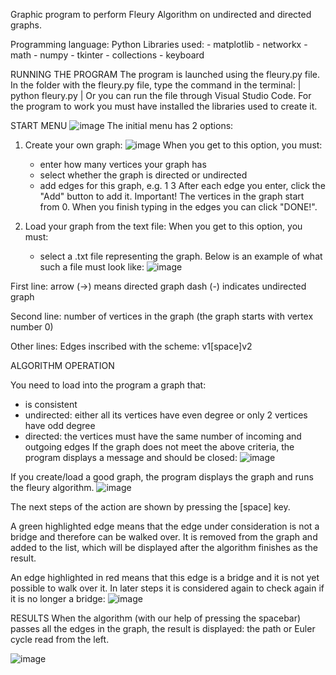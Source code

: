 Graphic program to perform Fleury Algorithm on undirected and directed graphs.

Programming language: Python
Libraries used:
    - matplotlib
    - networkx
    - math
    - numpy
    - tkinter
    - collections
    - keyboard

RUNNING THE PROGRAM
The program is launched using the fleury.py file.
In the folder with the fleury.py file, type the command in the terminal:
| python fleury.py |
Or you can run the file through Visual Studio Code.
For the program to work you must have installed the libraries used to create it.

START MENU
![image](https://user-images.githubusercontent.com/61736185/231253665-668c63b4-a570-4e9a-a68c-b0c90981a912.png)
The initial menu has 2 options:
1. Create your own graph:
![image](https://user-images.githubusercontent.com/61736185/231253734-290198f2-1a2b-4120-9ecd-424754ecc183.png)
When you get to this option, you must:
    - enter how many vertices your graph has
    - select whether the graph is directed or undirected
    - add edges for this graph, e.g. 1 3 
    After each edge you enter, click the "Add" button to add it.
Important! The vertices in the graph start from 0.
When you finish typing in the edges you can click "DONE!".


2. Load your graph from the text file:
When you get to this option, you must:
    - select a .txt file representing the graph. Below is an example of what such a file must look like:
![image](https://user-images.githubusercontent.com/61736185/231255462-b4bf2999-1fda-41ef-8236-f5ccff33a8ea.png)

First line: 
arrow (->) means directed graph 
dash (-) indicates undirected graph

Second line:
number of vertices in the graph (the graph starts with vertex number 0)

Other lines:
Edges inscribed with the scheme: v1[space]v2


ALGORITHM OPERATION

You need to load into the program a graph that:
- is consistent
- undirected: either all its vertices have even degree or only 2 vertices have odd degree
- directed: the vertices must have the same number of incoming and outgoing edges
If the graph does not meet the above criteria, the program displays a message and should be closed:
![image](https://user-images.githubusercontent.com/61736185/231257278-73c8656c-173d-4914-b16b-d773d1973782.png)


If you create/load a good graph, the program displays the graph and runs the fleury algorithm.
![image](https://user-images.githubusercontent.com/61736185/231258452-3f8e5777-b68d-4207-934d-0117727e5970.png)

The next steps of the action are shown by pressing the [space] key.

A green highlighted edge means that the edge under consideration is not a bridge and therefore can be walked over. 
It is removed from the graph and added to the list, which will be displayed after the algorithm finishes as the result.

An edge highlighted in red means that this edge is a bridge and it is not yet possible to walk over it. In later steps it is considered again to check again if it is no longer a bridge:
![image](https://user-images.githubusercontent.com/61736185/231258976-80c66643-469f-40b5-bf18-c17982904b6b.png)


RESULTS
When the algorithm (with our help of pressing the spacebar) passes all the edges in the graph, the result is displayed: the path or Euler cycle read from the left.

![image](https://user-images.githubusercontent.com/61736185/231259101-d1ce88dd-f3c8-4d0e-b352-9ff5d7b9e95d.png)


